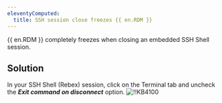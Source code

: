 ```yaml
---
eleventyComputed:
  title: SSH session close freezes {{ en.RDM }}
---
```

{{ en.RDM }} completely freezes when closing an embedded SSH Shell session.
## Solution
In your SSH Shell (Rebex) session, click on the Terminal tab and uncheck the ***Exit command on disconnect*** option.
![!!KB4100](https://cdnweb.devolutions.net/docs/en/kb/KB4100.png)
